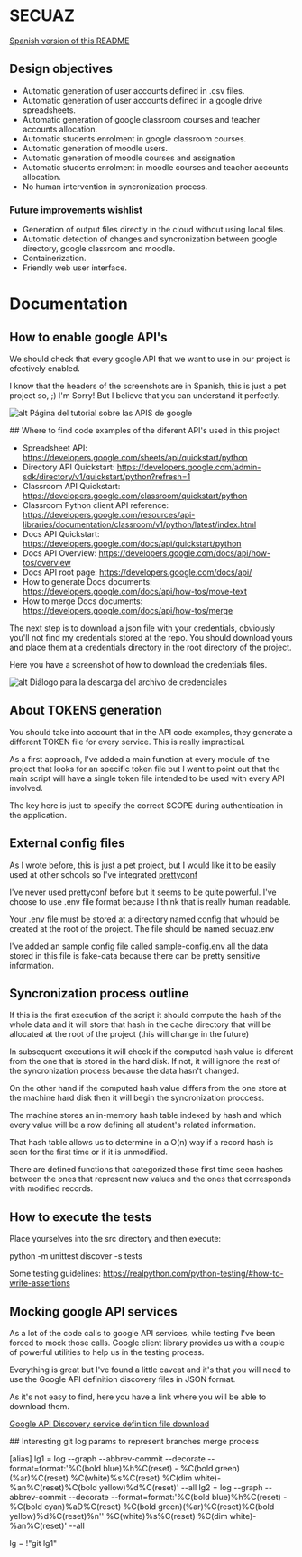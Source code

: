 # SECUAZ
[Spanish version of this README](./README-ES.md)

## Design objectives

- Automatic generation of user accounts defined in .csv files.
- Automatic generation of user accounts defined in a google drive spreadsheets.
- Automatic generation of google classroom courses and teacher accounts allocation.
- Automatic students enrolment in google classroom courses.
- Automatic generation of moodle users.
- Automatic generation of moodle courses and assignation 
- Automatic students enrolment in moodle courses and teacher accounts allocation.
- No human intervention in syncronization process.

### Future improvements wishlist

- Generation of output files directly in the cloud without using local files.
- Automatic detection of changes and syncronization between google directory, google classroom and moodle.
- Containerization.
- Friendly web user interface.

# Documentation

## How to enable google API's

We should check that every google API that we want to use in our project is efectively enabled.

I know that the headers of the screenshots are in Spanish, this is just a pet project so, ;) I'm Sorry! But I believe that you can understand it perfectly.

![alt Página del tutorial sobre las APIS de google](./doc/img/DirectoryAPI.png)

## Where to find code examples of the diferent API's used in this project

* Spreadsheet API: https://developers.google.com/sheets/api/quickstart/python
* Directory API Quickstart: https://developers.google.com/admin-sdk/directory/v1/quickstart/python?refresh=1
* Classroom API Quickstart: https://developers.google.com/classroom/quickstart/python
* Classroom Python client API reference: https://developers.google.com/resources/api-libraries/documentation/classroom/v1/python/latest/index.html
* Docs API Quickstart: https://developers.google.com/docs/api/quickstart/python
* Docs API Overview: https://developers.google.com/docs/api/how-tos/overview
* Docs API root page: https://developers.google.com/docs/api/
* How to generate Docs documents: https://developers.google.com/docs/api/how-tos/move-text
* How to merge Docs documents: https://developers.google.com/docs/api/how-tos/merge


The next step is to download a json file with your credentials, obviously you'll not find my credentials stored at the repo.
You should download yours and place them at a credentials directory in the root directory of the project.

Here you have a screenshot of how to download the credentials files.

![alt Diálogo para la descarga del archivo de credenciales](./doc/img/DownloadClientConfiguration.png)

## About TOKENS generation

You should take into account that in the API code examples, they generate a different TOKEN file for every service. This is really impractical.

As a first approach, I've added a main function at every module of the project that looks for an specific token file but I want to point out that the main script will have a single token file intended to be used with every API involved.

The key here is just to specify the correct SCOPE during authentication in the application.

## External config files

As I wrote before, this is just a pet project, but I would like it to be easily used at other schools so I've integrated [prettyconf](https://prettyconf.readthedocs.io/en/latest/introduction.html)

I've never used prettyconf before but it seems to be quite powerful.
I've choose to use .env file format because I think that is really human readable.

Your .env file must be stored at a directory named config that whould be created at the root of the project. The file should be named secuaz.env

I've added an sample config file called sample-config.env all the data stored in this file is fake-data because there can be pretty sensitive information.

## Syncronization process outline

If this is the first execution of the script it should compute the hash of the whole data and it will store that hash in the cache directory that will be allocated at the root of the project (this will change in the future)

In subsequent executions it will check if the computed hash value is diferent from the one that is stored in the hard disk. If not, it will ignore the rest of the syncronization process because the data hasn't changed.

On the other hand if the computed hash value differs from the one store at the machine hard disk then it will begin the syncronization proccess.

The machine stores an in-memory hash table indexed by hash and which every value will be a row defining all student's related information.

That hash table allows us to determine in a O(n) way if a record hash is seen for the first time or if it is unmodified.

There are defined functions that categorized those first time seen hashes between the ones that represent new values and the ones that corresponds with modified records.

## How to execute the tests

Place yourselves into the src directory and then execute:

python -m unittest discover -s tests

Some testing guidelines:
https://realpython.com/python-testing/#how-to-write-assertions

## Mocking google API services

As a lot of the code calls to google API services, while testing I've been forced to mock those calls. Google client library provides us with a couple of powerful utilities to help us in the
testing process.

Everything is great but I've found a little caveat and it's that you will need to use the Google API definition discovery files in JSON format.

As it's not easy to find, here you have a link where you will be able to download them.

[Google API Discovery service definition file download](https://developers.google.com/discovery/v1/reference/apis/getRest?apix_params=%7B%22api%22%3A%22drive%22%2C%22version%22%3A%22v3%22%7D)


## Interesting git log params to represent branches merge process

[alias]
lg1 = log --graph --abbrev-commit --decorate --format=format:'%C(bold blue)%h%C(reset) - %C(bold green)(%ar)%C(reset) %C(white)%s%C(reset) %C(dim white)- %an%C(reset)%C(bold yellow)%d%C(reset)' --all
lg2 = log --graph --abbrev-commit --decorate --format=format:'%C(bold blue)%h%C(reset) - %C(bold cyan)%aD%C(reset) %C(bold green)(%ar)%C(reset)%C(bold yellow)%d%C(reset)%n''          %C(white)%s%C(reset) %C(dim white)- %an%C(reset)' --all

lg = !"git lg1"